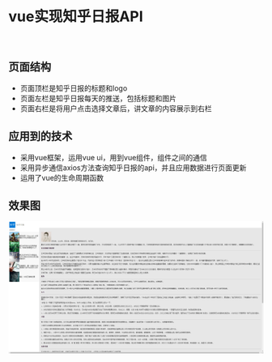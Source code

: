 <h1>vue实现知乎日报API</h1>
<br>
<h2>页面结构</h2>
<ul>
  <li>页面顶栏是知乎日报的标题和logo</li>
  <li>页面左栏是知乎日报每天的推送，包括标题和图片</li>
  <li>页面右栏是将用户点击选择文章后，讲文章的内容展示到右栏</li>
</ul>
<h2>应用到的技术</h2>
<ul>
  <li>采用vue框架，运用vue ui，用到vue组件，组件之间的通信</li>
  <li>采用异步通信axios方法查询知乎日报的api，并且应用数据进行页面更新</li>
  <li>运用了vue的生命周期函数</li>
</ul>
<h2>效果图</h2>
<img src="https://github.com/412193388/zhihuribao/blob/master/img_folder/xiaoguotu.png">
